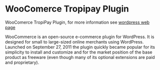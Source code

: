 # WooComerce Tropipay Plugin 
WooComerce TropiPay Plugin, for more information see [wordpress web page](https://wordpress.org/)

WooCommerce is an open-source e-commerce plugin for WordPress. It is designed for small to large-sized online merchants using WordPress. Launched on September 27, 2011 the plugin quickly became popular for its simplicity to install and customize and for the market position of the base product as freeware (even though many of its optional extensions are paid and proprietary).